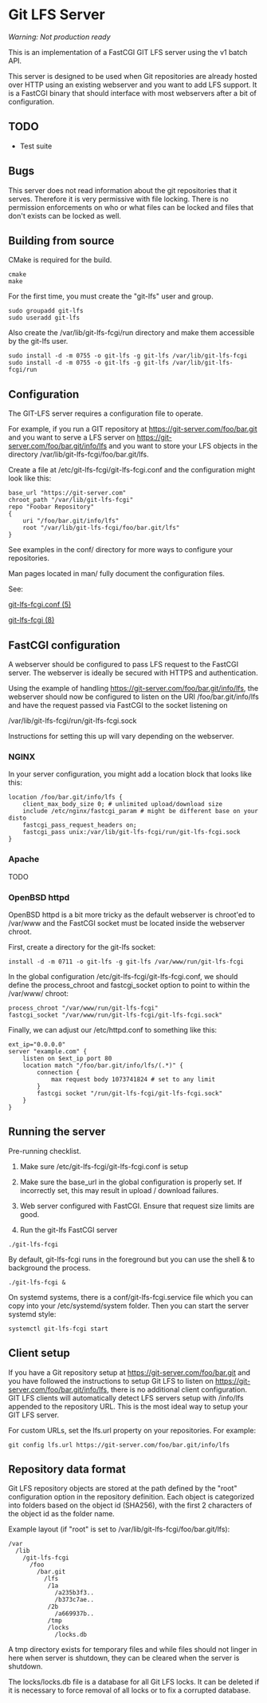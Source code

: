 # Git LFS Server

*Warning: Not production ready*

This is an implementation of a FastCGI GIT LFS server using the v1 batch API.

This server is designed to be used when Git repositories are already hosted over HTTP 
using an existing webserver and you want to add LFS support. It is a FastCGI binary
that should interface with most webservers after a bit of configuration.

## TODO

* Test suite

## Bugs

This server does not read information about the git repositories that it serves.
Therefore it is very permissive with file locking. There is no permission
enforcements on who or what files can be locked and files that don't exists can
be locked as well.

## Building from source

CMake is required for the build.

```
cmake
make
```

For the first time, you must create the "git-lfs" user and group.

```
sudo groupadd git-lfs
sudo useradd git-lfs
```

Also create the /var/lib/git-lfs-fcgi/run directory and make them accessible by the git-lfs user.

```
sudo install -d -m 0755 -o git-lfs -g git-lfs /var/lib/git-lfs-fcgi
sudo install -d -m 0755 -o git-lfs -g git-lfs /var/lib/git-lfs-fcgi/run
```


## Configuration

The GIT-LFS server requires a configuration file to operate.

For example, if you run a GIT repository at https://git-server.com/foo/bar.git and you want to serve
a LFS server on https://git-server.com/foo/bar.git/info/lfs and you want to store your LFS objects
in the directory /var/lib/git-lfs-fcgi/foo/bar.git/lfs.

Create a file at /etc/git-lfs-fcgi/git-lfs-fcgi.conf and the configuration might look like this:


```
base_url "https://git-server.com"
chroot_path "/var/lib/git-lfs-fcgi"
repo "Foobar Repository"
{
	uri "/foo/bar.git/info/lfs"
	root "/var/lib/git-lfs-fcgi/foo/bar.git/lfs"
}
```

See examples in the conf/ directory for more ways to configure your repositories.

Man pages located in man/ fully document the configuration files.

See:

[git-lfs-fcgi.conf (5)](man/git-lfs-fcgi.conf.txt)

[git-lfs-fcgi (8)](man/git-lfs-fcgi.txt)

## FastCGI configuration

A webserver should be configured to pass LFS request to the FastCGI server.
The webserver is ideally be secured with HTTPS and authentication.

Using the example of handling https://git-server.com/foo/bar.git/info/lfs,
the webserver should now be configured to listen on the URI /foo/bar.git/info/lfs
and have the request passed via FastCGI to the socket listening on

/var/lib/git-lfs-fcgi/run/git-lfs-fcgi.sock

Instructions for setting this up will vary depending on the webserver.

### NGINX

In your server configuration, you might add a location block that looks like this:

```
location /foo/bar.git/info/lfs {
	client_max_body_size 0; # unlimited upload/download size
	include /etc/nginx/fastcgi_param # might be different base on your disto
	fastcgi_pass_request_headers on;
	fastcgi_pass unix:/var/lib/git-lfs-fcgi/run/git-lfs-fcgi.sock
}
```

### Apache

TODO

### OpenBSD httpd

OpenBSD httpd is a bit more tricky as the default webserver is chroot'ed to /var/www and
the FastCGI socket must be located inside the webserver chroot.

First, create a directory for the git-lfs socket:
```
install -d -m 0711 -o git-lfs -g git-lfs /var/www/run/git-lfs-fcgi
```

In the global configuration /etc/git-lfs-fcgi/git-lfs-fcgi.conf, we should
define the process_chroot and fastcgi_socket option to point to within the /var/www/ chroot:
```
process_chroot "/var/www/run/git-lfs-fcgi"
fastcgi_socket "/var/www/run/git-lfs-fcgi/git-lfs-fcgi.sock"
```

Finally, we can adjust our /etc/httpd.conf to something like this:
```
ext_ip="0.0.0.0"
server "example.com" {
	listen on $ext_ip port 80
	location match "/foo/bar.git/info/lfs/(.*)" {
		connection {
			max request body 1073741824 # set to any limit
		}
		fastcgi socket "/run/git-lfs-fcgi/git-lfs-fcgi.sock"
	}
}
```

## Running the server

Pre-running checklist.

1) Make sure /etc/git-lfs-fcgi/git-lfs-fcgi.conf is setup

2) Make sure the base_url in the global configuration is properly set. If incorrectly set, this
may result in upload / download failures.

3) Web server configured with FastCGI. Ensure that request size limits are good.

4) Run the git-lfs FastCGI server

```
./git-lfs-fcgi
```

By default, git-lfs-fcgi runs in the foreground but you can use the shell & to background the process.

```
./git-lfs-fcgi &
```

On systemd systems, there is a conf/git-lfs-fcgi.service file which you can copy into your /etc/systemd/system folder.
Then you can start the server systemd style:

```
systemctl git-lfs-fcgi start
```


## Client setup

If you have a Git repository setup at https://git-server.com/foo/bar.git and you have followed the instructions
to setup Git LFS to listen on https://git-server.com/foo/bar.git/info/lfs, there is no additional client configuration.
GIT LFS clients will automatically detect LFS servers setup with /info/lfs appended to the repository URL.
This is the most ideal way to setup your GIT LFS server.

For custom URLs, set the lfs.url property on your repositories. For example:

```
git config lfs.url https://git-server.com/foo/bar.git/info/lfs
```

## Repository data format

Git LFS repository objects are stored at the path defined by the "root" configuration option in the repository definition.
Each object is categorized into folders based on the object id (SHA256), with the first 2 characters of the object id
as the folder name.

Example layout (if "root" is set to /var/lib/git-lfs-fcgi/foo/bar.git/lfs):

	/var
	  /lib
	    /git-lfs-fcgi
	      /foo
	        /bar.git
	          /lfs
	           /1a
	             /a235b3f3..
	             /b373c7ae..
	           /2b
	             /a669937b..
	           /tmp
	           /locks
	             /locks.db

A tmp directory exists for temporary files and while files should not linger in here when server is shutdown, 
they can be cleared when the server is shutdown.

The locks/locks.db file is a database for all Git LFS locks. It can be deleted if it is necessary to force removal
of all locks or to fix a corrupted database.
